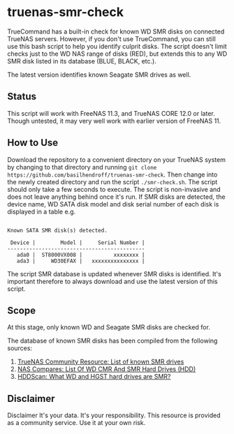# truenas-smr-check
TrueCommand has a built-in check for known WD SMR disks on connected TrueNAS servers. However, if you don't use TrueCommand, you can still use this bash script to help you identify culprit disks. The script doesn't limit checks just to the WD NAS range of disks (RED), but extends this to any WD SMR disk listed in its database (BLUE, BLACK, etc.). 

The latest version identifies known Seagate SMR drives as well.

## Status
This script will work with FreeNAS 11.3, and TrueNAS CORE 12.0 or later. Though untested, it may very well work with earlier version of FreeNAS 11.

## How to Use
Download the repository to a convenient directory on your TrueNAS system by changing to that directory and running `git clone https://github.com/basilhendroff/truenas-smr-check`. Then change into the newly created directory and run the script `./smr-check.sh`. The script should only take a few seconds to execute. The script is non-invasive and does not leave anything behind once it's run. If SMR disks are detected, the device name, WD SATA disk model and disk serial number of each disk is displayed in a table e.g.
```

Known SATA SMR disk(s) detected.

 Device |        Model |     Serial Number |
--------------------------------------------
   ada0 |  ST8000VX008 |          xxxxxxxx |
   ada3 |     WD30EFAX |   xxxxxxxxxxxxxxx |
```
The script SMR database is updated whenever SMR disks is identified. It's important therefore to always download and use the latest version of this script. 

## Scope
At this stage, only known WD and Seagate SMR disks are checked for.

The database of known SMR disks has been compiled from the following sources:
1. [TrueNAS Community Resource: List of known SMR drives](https://www.truenas.com/community/resources/list-of-known-smr-drives.141/)
2. [NAS Compares: List Of WD CMR And SMR Hard Drives (HDD)](https://nascompares.com/answer/list-of-wd-cmr-and-smr-hard-drives-hdd/)
3. [HDDScan: What WD and HGST hard drives are SMR?](https://hddscan.com/blog/2020/hdd-wd-smr.html)

## Disclaimer
Disclaimer
It's your data. It's your responsibility. This resource is provided as a community service. Use it at your own risk.
